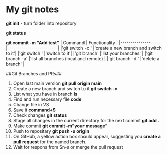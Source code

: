 # My git notes

**git init** - turn folder into repository

**git status**

**git commit -m "Add test"**
| Command | Functionality |
|--------------------|-------------------------|
|'git switch -c <branchname>' |'create a new branch and switch to it'|
|'git switch <branchname>' |'switch to it'|
|'git branch' |'list your branches' |
|'git branch -a' |'list all branches (local and remote) |
|'git branch -d <branchname>' |'delete a branch' |

##Git Branches and PRs##

1. Open last main version **git pull origin main**
2. Create a new branch and switch to it **git switch -c <branchname>**
3. List what you have in branch **ls**
4. Find and run necessary file **code <filename>**
5. Change file in VS
6. Save it **command+S**
7. Check changes **git status**
8. Stage all changes in the current directory for the next commit **git add .**
9. Make commit **git commit -m"your message"**
10. Push to repositary **git push -u origin <branchname>**
11. On GitHub, a yellow action box should appear, suggesting you **create a pull request** for the named branch.
12. Wait for respons from Sn-s or merge the pull request
